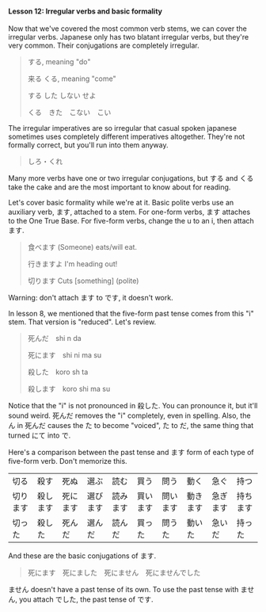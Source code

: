 #### Lesson 12: Irregular verbs and basic formality


Now that we've covered the most common verb stems, we can cover the irregular verbs. Japanese only has two blatant irregular verbs, but they're very common. Their conjugations are completely irregular.


> する, meaning "do"  
> > 来る くる, meaning "come"  
>   
> > する した しない せよ  
> > くる　きた　こない　こい

The irregular imperatives are so irregular that casual spoken japanese sometimes uses completely different imperatives altogether. They're not formally correct, but you'll run into them anyway.


> しろ・くれ

Many more verbs have one or two irregular conjugations, but する and くる take the cake and are the most important to know about for reading.


Let's cover basic formality while we're at it. Basic polite verbs use an auxiliary verb, ます, attached to a stem. For one-form verbs, ます attaches to the One True Base. For five-form verbs, change the u to an i, then attach ます.


> 食べます (Someone) eats/will eat.  
> > 行きますよ I'm heading out!  
> > 切ります Cuts [something] (polite)

Warning: don't attach ます to です, it doesn't work.


In lesson 8, we mentioned that the five-form past tense comes from this "i" stem. That version is "reduced". Let's review.


> 死んだ　shi n da  
> > 死にます　shi ni ma su  
> > 殺した　koro sh ta  
> > 殺します　koro shi ma su

Notice that the "i" is not pronounced in 殺した. You can pronounce it, but it'll sound weird. 死んだ removes the "i" completely, even in spelling. Also, the ん in 死んだ causes the た to become "voiced", た to だ, the same thing that turned にて into で.


Here's a comparison between the past tense and ます form of each type of five-form verb. Don't memorize this.


<table class="fluffy">
<tr><td>切る</td><td>殺す</td><td>死ぬ</td><td>選ぶ</td><td>読む</td><td>買う</td><td>問う</td><td>動く</td><td>急ぐ</td><td>持つ</td></tr>
<tr><td>切ります</td><td>殺します</td><td>死にます</td><td>選びます</td><td>読みます</td><td>買います</td><td>問います</td><td>動きます</td><td>急ぎます</td><td>持ちます</td></tr>
<tr><td>切った</td><td>殺した</td><td>死んだ</td><td>選んだ</td><td>読んだ</td><td>買った</td><td>問うた</td><td>動いた</td><td>急いだ</td><td>持った</td></tr>
</table>

And these are the basic conjugations of ます.


> 死にます　死にました　死にません　死にませんでした

ません doesn't have a past tense of its own. To use the past tense with ません, you attach でした, the past tense of です.


